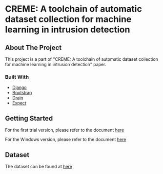 # CREME: A toolchain of automatic dataset collection for machine learning in intrusion detection

<!-- ABOUT THE PROJECT -->
## About The Project

This project is a part of "CREME: A toolchain of automatic dataset collection for machine learning in intrusion detection" paper.

### Built With

* [Django](https://www.djangoproject.com/)
* [Bootstrap](https://getbootstrap.com)
* [Drain](https://github.com/logpai/logparser/tree/master/logparser/Drain)
* [Expect](https://linux.die.net/man/1/expect)

<!-- GETTING STARTED -->
## Getting Started

For the first trial version, please refer to the document [here](https://drive.google.com/drive/folders/1YgQs4MJjuBBz8sdJkAw_0OIyy3_d5gsL?usp=sharing)

For the Windows version, please refer to the document [here](https://docs.google.com/document/d/1srZq0dbnCsJPIyiTZOxlUwVurmoTb20UIFHJhRtVplY/edit?usp=sharing)

<!-- Dataset -->
## Dataset

The dataset can be found at [here](https://drive.google.com/drive/folders/1bEsx64H2vogJKgI_OTVQ8n71VahtLxz5?usp=sharing)

